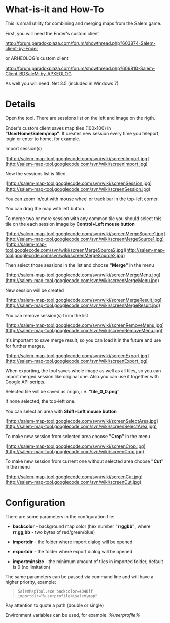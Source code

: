 # What-is-it and How-To #

This is small utility for combining and merging maps from the Salem game.

First, you will need the Ender's custom client

http://forum.paradoxplaza.com/forum/showthread.php?603874-Salem-client-by-Ender

or ARHEOLOG's custom client

http://forum.paradoxplaza.com/forum/showthread.php?606810-Salem-Client-BDSaleM-by-APXEOLOG

As well you will need .Net 3.5 (included in Windows 7)


# Details #

Open the tool. There are sessions list on the left and image on the rigth.

Ender's custom client saves map tiles (100x100) in **"UserHome/Salem/map"**. It creates new session every time you teleport, login or enter to home, for example.

Import session(s)

![http://salem-map-tool.googlecode.com/svn/wiki/screenImport.jpg](http://salem-map-tool.googlecode.com/svn/wiki/screenImport.jpg)

Now the sessions list is filled.

![http://salem-map-tool.googlecode.com/svn/wiki/screenSession.jpg](http://salem-map-tool.googlecode.com/svn/wiki/screenSession.jpg)

You can zoom in/out with mouse wheel or track bar in the top-left corner.

You can drag the map with left button.

To merge two or more session with any common tile you should select this tile on the each session image by **Control+Left mouse button**

![http://salem-map-tool.googlecode.com/svn/wiki/screenMergeSource1.jpg](http://salem-map-tool.googlecode.com/svn/wiki/screenMergeSource1.jpg)
![http://salem-map-tool.googlecode.com/svn/wiki/screenMergeSource2.jpg](http://salem-map-tool.googlecode.com/svn/wiki/screenMergeSource2.jpg)

Then select those sessions in the list and choose **"Merge"** in the menu

![http://salem-map-tool.googlecode.com/svn/wiki/screenMergeMenu.jpg](http://salem-map-tool.googlecode.com/svn/wiki/screenMergeMenu.jpg)

New session will be created

![http://salem-map-tool.googlecode.com/svn/wiki/screenMergeResult.jpg](http://salem-map-tool.googlecode.com/svn/wiki/screenMergeResult.jpg)

You can remove session(s) from the list

![http://salem-map-tool.googlecode.com/svn/wiki/screenRemoveMenu.jpg](http://salem-map-tool.googlecode.com/svn/wiki/screenRemoveMenu.jpg)

It's important to save merge result, so you can load it in the future and use for further merges.

![http://salem-map-tool.googlecode.com/svn/wiki/screenExport.jpg](http://salem-map-tool.googlecode.com/svn/wiki/screenExport.jpg)

When exporting, the tool saves whole image as well as all tiles, so you can import merged session like original one. Also you can use it together with Google API scripts.


Selected tile will be saved as origin, i.e. **"tile\_0\_0.png"**

If none selected, the top-left one.


You can select an area with **Shift+Left mouse button**

![http://salem-map-tool.googlecode.com/svn/wiki/screenSelectArea.jpg](http://salem-map-tool.googlecode.com/svn/wiki/screenSelectArea.jpg)

To make new session from selected area choose **"Crop"** in the menu

![http://salem-map-tool.googlecode.com/svn/wiki/screenCrop.jpg](http://salem-map-tool.googlecode.com/svn/wiki/screenCrop.jpg)

To make new session from current one without selected area choose **"Cut"** in the menu

![http://salem-map-tool.googlecode.com/svn/wiki/screenCut.jpg](http://salem-map-tool.googlecode.com/svn/wiki/screenCut.jpg)


# Configuration #

There are some parameters in the configuration file:

  * **backcolor** - background map color (hex number **"rrggbb"**, where **rr**,**gg**,**bb** - two bytes of red/green/blue)

  * **importdir** - the folder where import dialog will be opened

  * **exportdir** - the folder where export dialog will be opened

  * **importminsize** - the minimum amount of tiles in imported folder, default is 0 (no limitation)


The same parameters can be passed via command line and will have a higher priority, example:

> `SalemMapTool.exe backcolor=4040ff importdir="%userprofile%\salem\map"`

Pay attention to quote a path (double or single)

Environment variables can be used, for example: _%userprofile%_
